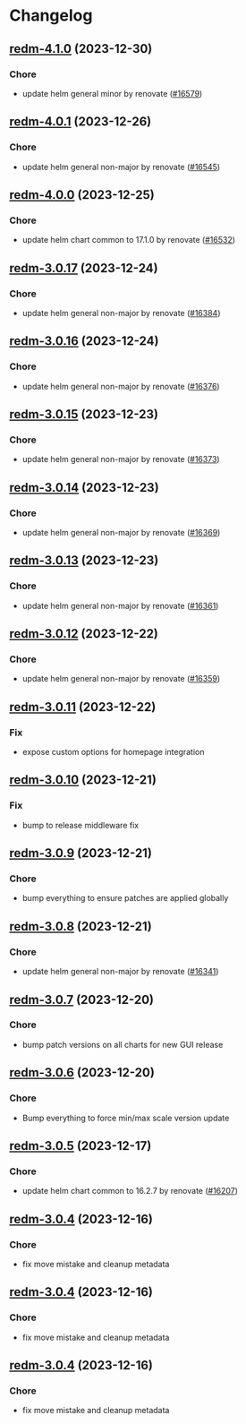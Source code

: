 # Changelog



## [redm-4.1.0](https://github.com/truecharts/charts/compare/redm-4.0.1...redm-4.1.0) (2023-12-30)

### Chore

- update helm general minor by renovate ([#16579](https://github.com/truecharts/charts/issues/16579))
  
  


## [redm-4.0.1](https://github.com/truecharts/charts/compare/redm-4.0.0...redm-4.0.1) (2023-12-26)

### Chore

- update helm general non-major by renovate ([#16545](https://github.com/truecharts/charts/issues/16545))
  
  


## [redm-4.0.0](https://github.com/truecharts/charts/compare/redm-3.0.17...redm-4.0.0) (2023-12-25)

### Chore

- update helm chart common to 17.1.0 by renovate ([#16532](https://github.com/truecharts/charts/issues/16532))
  
  


## [redm-3.0.17](https://github.com/truecharts/charts/compare/redm-3.0.16...redm-3.0.17) (2023-12-24)

### Chore

- update helm general non-major by renovate ([#16384](https://github.com/truecharts/charts/issues/16384))
  
  


## [redm-3.0.16](https://github.com/truecharts/charts/compare/redm-3.0.15...redm-3.0.16) (2023-12-24)

### Chore

- update helm general non-major by renovate ([#16376](https://github.com/truecharts/charts/issues/16376))
  
  


## [redm-3.0.15](https://github.com/truecharts/charts/compare/redm-3.0.14...redm-3.0.15) (2023-12-23)

### Chore

- update helm general non-major by renovate ([#16373](https://github.com/truecharts/charts/issues/16373))
  
  


## [redm-3.0.14](https://github.com/truecharts/charts/compare/redm-3.0.13...redm-3.0.14) (2023-12-23)

### Chore

- update helm general non-major by renovate ([#16369](https://github.com/truecharts/charts/issues/16369))
  
  


## [redm-3.0.13](https://github.com/truecharts/charts/compare/redm-3.0.12...redm-3.0.13) (2023-12-23)

### Chore

- update helm general non-major by renovate ([#16361](https://github.com/truecharts/charts/issues/16361))
  
  


## [redm-3.0.12](https://github.com/truecharts/charts/compare/redm-3.0.11...redm-3.0.12) (2023-12-22)

### Chore

- update helm general non-major by renovate ([#16359](https://github.com/truecharts/charts/issues/16359))
  
  


## [redm-3.0.11](https://github.com/truecharts/charts/compare/redm-3.0.10...redm-3.0.11) (2023-12-22)

### Fix

- expose custom options for homepage integration
  
  


## [redm-3.0.10](https://github.com/truecharts/charts/compare/redm-3.0.9...redm-3.0.10) (2023-12-21)

### Fix

- bump to release middleware fix
  
  


## [redm-3.0.9](https://github.com/truecharts/charts/compare/redm-3.0.8...redm-3.0.9) (2023-12-21)

### Chore

- bump everything to ensure patches are applied globally
  
  


## [redm-3.0.8](https://github.com/truecharts/charts/compare/redm-3.0.7...redm-3.0.8) (2023-12-21)

### Chore

- update helm general non-major by renovate ([#16341](https://github.com/truecharts/charts/issues/16341))
  
  


## [redm-3.0.7](https://github.com/truecharts/charts/compare/redm-3.0.6...redm-3.0.7) (2023-12-20)

### Chore

- bump patch versions on all charts for new GUI release
  
  


## [redm-3.0.6](https://github.com/truecharts/charts/compare/redm-3.0.5...redm-3.0.6) (2023-12-20)

### Chore

- Bump everything to force min/max scale version update
  
  


## [redm-3.0.5](https://github.com/truecharts/charts/compare/redm-3.0.4...redm-3.0.5) (2023-12-17)

### Chore

- update helm chart common to 16.2.7 by renovate ([#16207](https://github.com/truecharts/charts/issues/16207))
  
  


## [redm-3.0.4](https://github.com/truecharts/charts/compare/redm-2.0.12...redm-3.0.4) (2023-12-16)

### Chore

- fix move mistake and cleanup metadata
  
  


## [redm-3.0.4](https://github.com/truecharts/charts/compare/redm-2.0.12...redm-3.0.4) (2023-12-16)

### Chore

- fix move mistake and cleanup metadata
  
  


## [redm-3.0.4](https://github.com/truecharts/charts/compare/redm-2.0.12...redm-3.0.4) (2023-12-16)

### Chore

- fix move mistake and cleanup metadata
  
  
